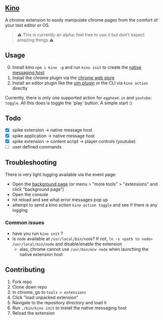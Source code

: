 [Kino](https://www.wired.com/2011/11/1107wireless-remote-control/)
---
A chrome extension to easily manipulate chrome pages from the comfort of your text editor or OS.

> ⚠️ This is currently an alpha; feel free to use it but don't expect amazing things ⚠️

Usage
---

0. Install kino `npm i kino -g` and run `kino init` to create the [native messaging host](https://developer.chrome.com/apps/nativeMessaging#native-messaging-host)
1. Install the chrome plugin via the [chrome web store](https://chrome.google.com/webstore/detail/kino/gfonelhapmmnblbnniimhkdmnlopaabm)
2. Install an editor plugin like the [vim plugin](https://github.com/nicktomlin/kino.vim) or the CLI via `kino action` directly

Currently, there is only one supported action for `egghead.io` and `youtube`: `toggle`. All this does is toggle the 'play' button. A simple start :)

Todo
---

- [x] spike extension -> native message host
- [x] spike application -> native message host
- [x] spike extension -> content script -> player controls (youtube)
- [ ] user defined commands

Troubleshooting
---

There is very light logging available via the event page:

- Open the [background page](chrome-extension://gfonelhapmmnblbnniimhkdmnlopaabm/_generated_background_page.html) (or menu > "more tools" > "extensions" and click "background page")
- Open the console
- hit reload and see what error messages pop up
- attempt to send a kino action `kino action toggle` and see if there is any logging

### Common issues

- have you run `kino init` ?
- Is `node` available at `/usr/local/bin/node`? If not, `ln -s <path to node> /usr/local/bin/node` and disable/enable the extension
  - alas, chrome cannot use `/usr/bin/env node` when launching the native extension host

Contributing
---

1. Fork repo
2. Clone down repo
2. In chrome, go to `tools > extensions`
3. Click "load unpacked extension"
4. Navigate to the repository directory and load it
5. Run `./bin/kino init` to install the native messaging host
6. Reload the extension
